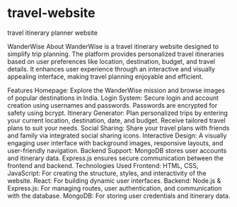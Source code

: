 # travel-website
travel itinerary planner website

WanderWise
About
WanderWise is a travel itinerary website designed to simplify trip planning. The platform provides personalized travel itineraries based on user preferences like location, destination, budget, and travel details. It enhances user experience through an interactive and visually appealing interface, making travel planning enjoyable and efficient.

Features
Homepage: Explore the WanderWise mission and browse images of popular destinations in India.
Login System:
Secure login and account creation using usernames and passwords.
Passwords are encrypted for safety using bcrypt.
Itinerary Generator:
Plan personalized trips by entering your current location, destination, date, and budget.
Receive tailored travel plans to suit your needs.
Social Sharing:
Share your travel plans with friends and family via integrated social sharing icons.
Interactive Design:
A visually engaging user interface with background images, responsive layouts, and user-friendly navigation.
Backend Support:
MongoDB stores user accounts and itinerary data.
Express.js ensures secure communication between the frontend and backend.
Technologies Used
Frontend:
HTML, CSS, JavaScript: For creating the structure, styles, and interactivity of the website.
React: For building dynamic user interfaces.
Backend:
Node.js & Express.js: For managing routes, user authentication, and communication with the database.
MongoDB: For storing user credentials and itinerary data.
